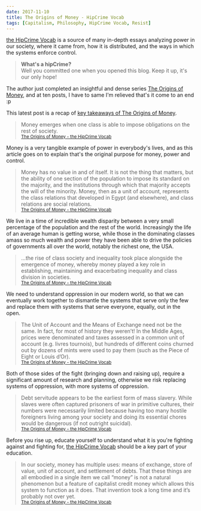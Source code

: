 ```yaml
---
date: 2017-11-10
title: The Origins of Money - HipCrime Vocab
tags: [Capitalism, Philosophy, HipCrime Vocab, Resist]
---
```


[the HipCrime Vocab](http://hipcrimevocab.com) is a source of many in-depth essays analyzing power in our society, where it came from, how it is distributed, and the ways in which the systems enforce control.

> **What's a hipCrime?**<br/>
> Well you committed one when you opened this blog. Keep it up, it's our only hope!

The author just completed an insightful and dense series [The Origins of Money](http://hipcrimevocab.com/2017/11/10/the-origin-of-money-key-takeaways/), and at ten posts, I have to same I'm relieved that's it come to an end :p

This latest post is a recap of [key takeaways of The Origins of Money](http://hipcrimevocab.com/2017/11/10/the-origin-of-money-key-takeaways/).

> Money emerges when one class is able to impose obligations on the rest of society.
> <br>
> <small>[The Origins of Money - the HipCrime Vocab](http://hipcrimevocab.com/2017/11/10/the-origin-of-money-key-takeaways/)</small>

Money is a very tangible example of power in everybody's lives, and as this article goes on to explain that's the original purpose for money, power and control.

> Money has no value in and of itself. It is not the thing that matters, but the ability of one section of the population to impose its standard on the majority, and the institutions through which that majority accepts the will of the minority. Money, then as a unit of account, represents the class relations that developed in Egypt (and elsewhere), and class relations are social relations.
> <br>
> <small>[The Origins of Money - the HipCrime Vocab](http://hipcrimevocab.com/2017/11/10/the-origin-of-money-key-takeaways/)</small>

We live in a time of incredible wealth disparity between a very small percentage of the population and the rest of the world. Increasingly the life of an average human is getting worse, while those in the dominating classes amass so much wealth and power they have been able to drive the policies of governments all over the world, notably the richest one, the USA.

> ...the rise of class society and inequality took place alongside the emergence of money, whereby money played a key role in establishing, maintaining and exacerbating inequality and class division in societies.
> <br>
> <small>[The Origins of Money - the HipCrime Vocab](http://hipcrimevocab.com/2017/11/10/the-origin-of-money-key-takeaways/)</small>

We need to understand oppression in our modern world, so that we can eventually work together to dismantle the systems that serve only the few and replace them with systems that serve everyone, equally, out in the open.

> The Unit of Account and the Means of Exchange need not be the same. In fact, for most of history they weren’t! In the Middle Ages, prices were denominated and taxes assessed in a common unit of account (e.g. livres tournois), but hundreds of different coins churned out by dozens of mints were used to pay them (such as the Piece of Eight or Louis d’Or).
> <br>
> <small>[The Origins of Money - the HipCrime Vocab](http://hipcrimevocab.com/2017/11/10/the-origin-of-money-key-takeaways/)</small>

Both of those sides of the fight (bringing down and raising up), require a significant amount of research and planning, otherwise we risk replacing systems of oppression, with more systems of oppression.

> Debt servitude appears to be the earliest form of mass slavery. While slaves were often captured prisoners of war in primitive cultures, their numbers were necessarily limited because having too many hostile foreigners living among your society and doing its essential chores would be dangerous (if not outright suicidal).
> <br>
> <small>[The Origins of Money - the HipCrime Vocab](http://hipcrimevocab.com/2017/11/10/the-origin-of-money-key-takeaways/)</small>

Before you rise up, educate yourself to understand what it is you're fighting against and fighting for, [the HipCrime Vocab](http://hipcrimevocab.com) should be a key part of your education.

> In our society, money has multiple uses: means of exchange, store of value, unit of account, and settlement of debts. That these things are all embodied in a single item we call “money” is not a natural phenomenon but a feature of capitalist credit money which allows this system to function as it does. That invention took a long time and it’s probably not over yet.
> <br>
> <small>[The Origins of Money - the HipCrime Vocab](http://hipcrimevocab.com/2017/11/10/the-origin-of-money-key-takeaways/)</small>
